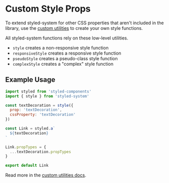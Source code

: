 
# Custom Style Props

To extend styled-system for other CSS properties that aren't included in the library, use the [custom utilities](api#customize) to create your own style functions.

All styled-system functions rely on these low-level utilities.

- `style` creates a non-responsive style function
- `responsiveStyle` creates a responsive style function
- `pseudoStyle` creates a pseudo-class style function
- `complexStyle` creates a "complex" style function

## Example Usage

```jsx
import styled from 'styled-components'
import { style } from 'styled-system'

const textDecoration = style({
  prop: 'textDecoration',
  cssProperty: 'textDecoration'
})

const Link = styled.a`
  ${textDecoration}
`

Link.propTypes = {
  ...textDecoration.propTypes
}

export default Link
```

Read more in the [custom utilities docs](api#customize).

